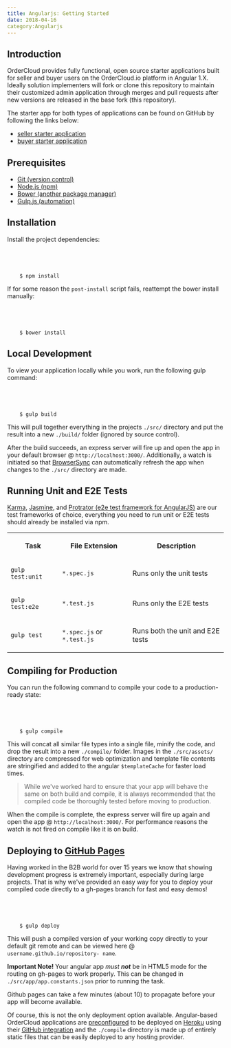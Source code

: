 ```yaml
---
title: Angularjs: Getting Started
date: 2018-04-16
category:Angularjs
---
```







## Introduction





OrderCloud provides fully functional, open source starter applications built
for seller and buyer users on the OrderCloud.io platform in Angular 1.X.
Ideally solution implementers will fork or clone this repository to maintain
their customized admin application through merges and pull requests after new
versions are released in the base fork (this repository).





The starter app for both types of applications can be found on GitHub by
following the links below:





  * [seller starter application](https://github.com/ordercloud-api/angular-seller)
  * [buyer starter application](https://github.com/ordercloud-api/angular-buyer)









## Prerequisites





  * [Git (version control)](https://git-scm.com/)
  * [Node.js (npm)](http://nodejs.org/)
  * [Bower (another package manager)](https://bower.io/#install-bower)
  * [Gulp.js (automation)](http://gulpjs.com/)









## Installation





Install the project dependencies:



```


    
    
    $ npm install

```





If for some reason the `post-install` script fails, reattempt the bower
install manually:



```


    
    
    $ bower install

```









## Local Development





To view your application locally while you work, run the following gulp
command:



```


    
    
    $ gulp build

```





This will pull together everything in the projects `./src/` directory and put
the result into a new `./build/` folder (ignored by source control).





After the build succeeds, an express server will fire up and open the app in
your default browser @ `http://localhost:3000/`. Additionally, a watch is
initiated so that [BrowserSync](https://browsersync.io/) can automatically
refresh the app when changes to the `./src/` directory are made.









## Running Unit and E2E Tests





[Karma](https://karma-runner.github.io/1.0/index.html),
[Jasmine](https://jasmine.github.io/), and [Protrator (e2e test framework for
AngularJS)](http://www.protractortest.org/#/) are our test frameworks of
choice, everything you need to run unit or E2E tests should already be
installed via npm.



  
<table>  
<tr>  
<th>

Task

</th>  
<th>

File Extension

</th>  
<th>

Description

</th> </tr>  
<tr>  
<td>

`gulp test:unit`

</td>  
<td>

`*.spec.js`

</td>  
<td>

Runs only the unit tests

</td> </tr>  
<tr>  
<td>

`gulp test:e2e`

</td>  
<td>

`*.test.js`

</td>  
<td>

Runs only the E2E tests

</td> </tr>  
<tr>  
<td>

`gulp test`

</td>  
<td>

`*.spec.js` or `*.test.js`

</td>  
<td>

Runs both the unit and E2E tests

</td> </tr> </table>









## Compiling for Production





You can run the following command to compile your code to a production-ready
state:



```


    
    
    $ gulp compile

```





This will concat all similar file types into a single file, minify the code,
and drop the result into a new `./compile/` folder. Images in the
`./src/assets/` directory are compressed for web optimization and template
file contents are stringified and added to the angular `$templateCache` for
faster load times.





> While we've worked hard to ensure that your app will behave the same on both
build and compile, it is always recommended that the compiled code be
thoroughly tested before moving to production.





When the compile is complete, the express server will fire up again and open
the app @ `http://localhost:3000/`. For performance reasons the watch is not
fired on compile like it is on build.









## Deploying to [GitHub Pages](https://pages.github.com/)





Having worked in the B2B world for over 15 years we know that showing
development progress is extremely important, especially during large projects.
That is why we've provided an easy way for you to deploy your compiled code
directly to a gh-pages branch for fast and easy demos!



```


    
    
    $ gulp deploy

```





This will push a compiled version of your working copy directly to your
default git remote and can be viewed here @ `username.github.io/repository-
name`.





**Important Note!** Your angular app _must **not**_ be in HTML5 mode for the
routing on gh-pages to work properly. This can be changed in
`./src/app/app.constants.json` prior to running the task.

Github pages can take a few minutes (about 10) to propagate before your app
will become available.





Of course, this is not the only deployment option available. Angular-based
OrderCloud applications are
[preconfigured](https://devcenter.heroku.com/categories/nodejs) to be deployed
on [Heroku](https://www.heroku.com/) using their [GitHub
integration](https://devcenter.heroku.com/articles/github-integration) and the
`./compile` directory is made up of entirely static files that can be easily
deployed to any hosting provider.





